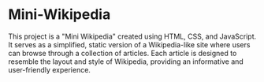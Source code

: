 # Mini-Wikipedia
This project is a "Mini Wikipedia" created using HTML, CSS, and JavaScript. It serves as a simplified, static version of a Wikipedia-like site where users can browse through a collection of articles. Each article is designed to resemble the layout and style of Wikipedia, providing an informative and user-friendly experience.
